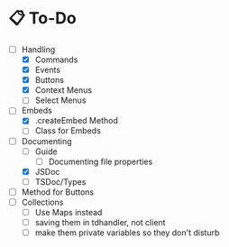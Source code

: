 # 📋 To-Do

* [ ] Handling
  * [x] Commands
  * [x] Events
  * [x] Buttons
  * [x] Context Menus
  * [ ] Select Menus
* [ ] Embeds
  * [x] .createEmbed Method
  * [ ] Class for Embeds
* [ ] Documenting
  * [ ] Guide
    * [ ] Documenting file properties
  * [x] JSDoc
  * [ ] TSDoc/Types
* [ ] Method for Buttons
* [ ] Collections
  * [ ] Use Maps instead
  * [ ] saving them in tdhandler, not client
  * [ ] make them private variables so they don't disturb
